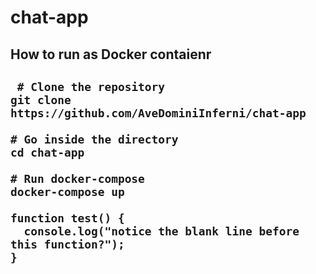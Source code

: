 <h1>chat-app</h1>
<h2>How to run as Docker contaienr<h2>
 
```
 # Clone the repository
git clone https://github.com/AveDominiInferni/chat-app

# Go inside the directory
cd chat-app

# Run docker-compose
docker-compose up
```
```
function test() {
  console.log("notice the blank line before this function?");
}
```
